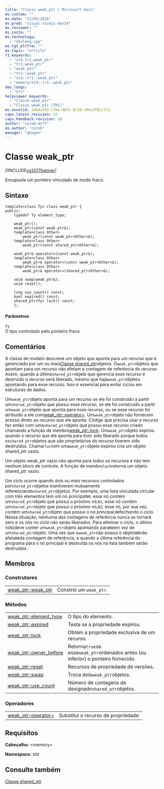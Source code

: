 ```yaml
---
title: "Classe weak_ptr | Microsoft Docs"
ms.custom: ""
ms.date: "12/03/2016"
ms.prod: "visual-studio-dev14"
ms.reviewer: ""
ms.suite: ""
ms.technology: 
  - "devlang-cpp"
ms.tgt_pltfrm: ""
ms.topic: "article"
f1_keywords: 
  - "std.tr1.weak_ptr"
  - "tr1.weak_ptr"
  - "weak_ptr"
  - "tr1::weak_ptr"
  - "std::tr1::weak_ptr"
  - "memory/std::tr1::weak_ptr"
dev_langs: 
  - "C++"
helpviewer_keywords: 
  - "Classe weak_ptr"
  - "Classe weak_ptr [TR1]"
ms.assetid: 2db4afb2-c7be-46fc-9c20-34ec2f8cc7c2
caps.latest.revision: 22
caps.handback.revision: 10
author: "corob-msft"
ms.author: "corob"
manager: "ghogen"
---
```

# Classe weak_ptr
[!INCLUDE[vs2017banner](../assembler/inline/includes/vs2017banner.md)]

Encapsula um ponteiro vinculado de modo fraco.  
  
## Sintaxe  
  
```  
template<class Ty> class weak_ptr {  
public:  
    typedef Ty element_type;  
  
    weak_ptr();  
    weak_ptr(const weak_ptr&);  
    template<class Other>  
        weak_ptr(const weak_ptr<Other>&);  
    template<class Other>  
        weak_ptr(const shared_ptr<Other>&);  
  
    weak_ptr& operator=(const weak_ptr&);  
    template<class Other>  
        weak_ptr& operator=(const weak_ptr<Other>&);  
    template<class Other>  
        weak_ptr& operator=(shared_ptr<Other>&);  
  
    void swap(weak_ptr&);  
    void reset();  
  
    long use_count() const;  
    bool expired() const;  
    shared_ptr<Ty> lock() const;  
    };  
```  
  
#### Parâmetros  
 `Ty`  
 O tipo controlado pelo ponteiro fraco.  
  
## Comentários  
 A classe de modelo descreve um objeto que aponta para um recurso que é gerenciado por um ou mais[Classe shared\_ptr](../standard-library/shared-ptr-class.md)objetos.  O`weak_ptr`objetos que apontam para um recurso não afetam a contagem de referência do recurso.  Assim, quando a última`shared_ptr`objeto que gerencia esse recurso é destruído o recurso será liberado, mesmo que haja`weak_ptr`objetos apontando para esse recurso.  Isso é essencial para evitar ciclos em estruturas de dados.  
  
 Um`weak_ptr`objeto aponta para um recurso se ele foi construído a partir um`shared_ptr`objeto que possui esse recurso, se ele foi construído a partir um`weak_ptr`objeto que aponta para esse recurso, ou se esse recurso foi atribuído a ele com[weak\_ptr::operator\=](../Topic/weak_ptr::operator=.md).  Um`weak_ptr`objeto não fornecem acesso direto ao recurso que ele aponta.  Código que precisa usar o recurso faz então com uma`shared_ptr`objeto que possui esse recurso criado chamando a função de membro[weak\_ptr::lock](../Topic/weak_ptr::lock.md).  Um`weak_ptr`objeto expirou quando o recurso que ele aponta para tiver sido liberado porque todos os`shared_ptr`objetos que são proprietários do recurso tiverem sido destruídos.  Chamar`lock`em uma`weak_ptr`objeto expirou cria um objeto shared\_ptr vazio.  
  
 Um objeto weak\_ptr vazio não aponta para todos os recursos e não tem nenhum bloco de controle.  A função de membro`lock`retorna um objeto shared\_ptr vazio.  
  
 Um ciclo ocorre quando dois ou mais recursos controlados por`shared_ptr`objetos mantiverem mutuamente referenciando`shared_ptr`objetos.  Por exemplo, uma lista vinculada circular com três elementos tem um nó principal`N0`; esse nó contém um`shared_ptr`objeto que possui o próximo nó,`N1`; esse nó contém um`shared_ptr`objeto que possui o próximo nó,`N2`; esse nó, por sua vez, contém um`shared_ptr`objeto que possui o nó principal,`N0`fechando o ciclo.  Nessa situação, nenhuma das contagens de referência nunca se tornará zero e os nós no ciclo não serão liberados.  Para eliminar o ciclo, o último nó`N2`deve conter um`weak_ptr`objeto apontando para`N0`em vez de um`shared_ptr`objeto.  Uma vez que o`weak_ptr`não possui o objeto`N0`não afeta`N0`da contagem de referência, e quando a última referência do programa para o nó principal é destruída os nós na lista também serão destruídos.  
  
## Membros  
  
### Construtores  
  
|||  
|-|-|  
|[weak\_ptr::weak\_ptr](../Topic/weak_ptr::weak_ptr.md)|Constrói um `weak_ptr`.|  
  
### Métodos  
  
|||  
|-|-|  
|[weak\_ptr::element\_type](../Topic/weak_ptr::element_type.md)|O tipo do elemento.|  
|[weak\_ptr::expired](../Topic/weak_ptr::expired.md)|Testa se a propriedade expirou.|  
|[weak\_ptr::lock](../Topic/weak_ptr::lock.md)|Obtém a propriedade exclusiva de um recurso.|  
|[weak\_ptr::owner\_before](../Topic/weak_ptr::owner_before.md)|Retorna`true`se esse`weak_ptr`ordenados antes \(ou inferior\) o ponteiro fornecido.|  
|[weak\_ptr::reset](../Topic/weak_ptr::reset.md)|Recursos de propriedade de versões.|  
|[weak\_ptr::swap](../Topic/weak_ptr::swap.md)|Troca dois`weak_ptr`objetos.|  
|[weak\_ptr::use\_count](../Topic/weak_ptr::use_count.md)|Número de contagens de designado`shared_ptr`objetos.|  
  
### Operadores  
  
|||  
|-|-|  
|[weak\_ptr::operator\=](../Topic/weak_ptr::operator=.md)|Substitui o recurso de propriedade.|  
  
## Requisitos  
 **Cabeçalho:** \<memory\>  
  
 **Namespace:** std  
  
## Consulte também  
 [Classe shared\_ptr](../standard-library/shared-ptr-class.md)